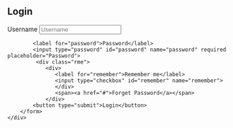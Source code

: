 <!DOCTYPE html>
<html lang="en">
<head>
    <meta charset="UTF-8">
    <title>Login Page</title>
    <link rel="stylesheet" href="/style2.css">
</head>
<body>
    <div class="login-container">
        <h2>Login</h2>
        <form action="#" method="post">
            <label for="username">Username</label>
            <input type="text" id="username" name="username" required placeholder="Username">

            <label for="password">Password</label>
            <input type="password" id="password" name="password" required placeholder="Password">
             <div class="rme">
                <div>
                   <label for="remember">Remember me</label>
                   <input type="checkbox" id="remember" name="remember">
                   </div>
                   <span><a href="#">Forget Password</a></span>
                </div>
            <button type="submit">Login</button>
        </form>
    </div>
</body>
</html>
